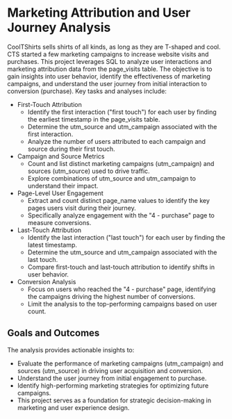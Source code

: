# Marketing Attribution and User Journey Analysis

CoolTShirts sells shirts of all kinds, as long as they are T-shaped and cool. CTS started a few marketing campaigns to increase website visits and purchases. This project leverages SQL to analyze user interactions and marketing attribution data from the page_visits table. The objective is to gain insights into user behavior, identify the effectiveness of marketing campaigns, and understand the user journey from initial interaction to conversion (purchase). Key tasks and analyses include:

* First-Touch Attribution
  * Identify the first interaction ("first touch") for each user by finding the earliest timestamp in the page_visits table.
  * Determine the utm_source and utm_campaign associated with the first interaction.
  * Analyze the number of users attributed to each campaign and source during their first touch.
* Campaign and Source Metrics
  * Count and list distinct marketing campaigns (utm_campaign) and sources (utm_source) used to drive traffic.
  * Explore combinations of utm_source and utm_campaign to understand their impact.
* Page-Level User Engagement
  * Extract and count distinct page_name values to identify the key pages users visit during their journey.
  * Specifically analyze engagement with the "4 - purchase" page to measure conversions.
* Last-Touch Attribution
  * Identify the last interaction ("last touch") for each user by finding the latest timestamp.
  * Determine the utm_source and utm_campaign associated with the last touch.
  * Compare first-touch and last-touch attribution to identify shifts in user behavior.
* Conversion Analysis
  * Focus on users who reached the "4 - purchase" page, identifying the campaigns driving the highest number of conversions.
  * Limit the analysis to the top-performing campaigns based on user count.

## Goals and Outcomes

The analysis provides actionable insights to:
* Evaluate the performance of marketing campaigns (utm_campaign) and sources (utm_source) in driving user acquisition and conversion.
* Understand the user journey from initial engagement to purchase.
* Identify high-performing marketing strategies for optimizing future campaigns.
* This project serves as a foundation for strategic decision-making in marketing and user experience design.
